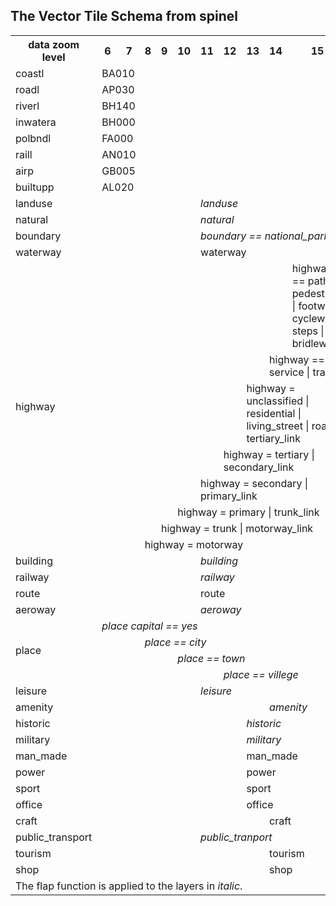 ## The Vector Tile Schema from spinel

<table>
  <tr>
    <th>data zoom level</th>
    <th>6</th>
    <th>7</th>
    <th>8</th>
    <th>9</th>
    <th>10</th>
    <th>11</th>
    <th>12</th>
    <th>13</th>
    <th>14</th>
    <th>15</th>
  </tr>
  <tr>
    <td>coastl</td>
    <td colspan='5'>BA010</td>
    <td colspan='5'></td>
  </tr>
  <tr>
    <td>roadl</td>
    <td colspan='2'>AP030</td>
    <td colspan='8'></td>
  </tr>
  <tr>
    <td>riverl</td>
    <td colspan='5'>BH140</td>
    <td colspan='5'></td>
  </tr>
  <tr>
    <td>inwatera</td>
    <td colspan='5'>BH000</td>
    <td colspan='5'></td>
  </tr>
  <tr>
    <td>polbndl</td>
    <td colspan='10'>FA000</td>
  </tr>
  <tr>
    <td>raill</td>
    <td colspan='5'>AN010</td>
    <td colspan='5'></td>
  </tr>
  <tr>
    <td>airp</td>
    <td colspan='10'>GB005</td>
  </tr>
  <tr>
    <td>builtupp</td>
    <td colspan='5'>AL020</td>
    <td colspan='5'></td>
  </tr>
  <tr>
    <td>landuse</td>
    <td colspan='5'></td>
    <td colspan='5'><i>landuse</i></td>
  </tr>
  <tr>
    <td>natural</td>
    <td colspan='5'></td>
    <td colspan='5'><i>natural</i></td>
  </tr>
  <tr>
    <td>boundary</td>
    <td colspan='5'></td>
    <td colspan='5'><i>boundary == national_park</i></td>
  </tr>
  <tr>
    <td>waterway</td>
    <td colspan='5'></td>
    <td colspan='5'>waterway</td>
  </tr>
  <tr>
    <td rowspan='8'>highway</td>
    <td colspan='9'></td>
    <td colspan='1'>highway == path | pedestrian | footway | cycleway | steps | bridleway</td>
  </tr>
  <tr>
    <td colspan='8'></td>
    <td colspan='2'>highway == service | track</td>
  </tr>
  <tr>
    <td colspan='7'></td>
    <td colspan='3'>highway = unclassified | residential | living_street | road | tertiary_link</td>
  </tr>
  <tr>
    <td colspan='6'></td>
    <td colspan='4'>highway = tertiary | secondary_link</td>
  </tr>
  <tr>
    <td colspan='5'></td>
    <td colspan='5'>highway = secondary | primary_link</td>
  </tr>
  <tr>
    <td colspan='4'></td>
    <td colspan='6'>highway = primary | trunk_link</td>
  </tr>
  <tr>
    <td colspan='3'></td>
    <td colspan='7'>highway = trunk | motorway_link</td>
  </tr>
  <tr>
    <td colspan='2'></td>
    <td colspan='8'>highway = motorway</td>
  </tr>
  <tr>
    <td>building</td>
    <td colspan='5'></td>
    <td colspan='5'><i>building</i></td>
  </tr>
  <tr>
    <td>railway</td>
    <td colspan='5'></td>
    <td colspan='5'><i>railway</i></td>
  </tr>
  <tr>
    <td>route</td>
    <td colspan='5'></td>
    <td colspan='5'>route</td>
  </tr>
  <tr>
    <td>aeroway</td>
    <td colspan='5'></td>
    <td colspan='5'><i>aeroway</i></td>
  </tr>
  <tr>
    <td rowspan='4'>place</td>
    <td colspan='10'><i>place capital == yes</i></td>
  </tr>
  <tr>
    <td colspan='2'></td>
    <td colspan='8'><i>place == city</i></td>
  </tr>
  <tr>
    <td colspan='4'></td>
    <td colspan='6'><i>place == town</i></td>
  </tr>
  <tr>
    <td colspan='6'></td>
    <td colspan='4'><i>place == villege</i></td>
  </tr>
  <tr>
    <td>leisure</td>
    <td colspan='5'></td>
    <td colspan='5'><i>leisure</i></td>
  </tr>
  <tr>
    <td>amenity</td>
    <td colspan='8'></td>
    <td colspan='2'><i>amenity</li></td>
  </tr>
  <tr>
    <td>historic</td>
    <td colspan='7'></td>
    <td colspan='3'><i>historic</i></td>
  </tr>
  <tr>
    <td>military</td>
    <td colspan='7'></td>
    <td colspan='3'><i>military</i></td>
  </tr>
  <tr>
    <td>man_made</td>
    <td colspan='7'></td>
    <td colspan='3'>man_made</td>
  </tr>
  <tr>
    <td>power</td>
    <td colspan='7'></td>
    <td colspan='3'>power</td>
  </tr>
  <tr>
    <td>sport</td>
    <td colspan='7'></td>
    <td colspan='3'>sport</td>
  </tr>
  <tr>
    <td>office</td>
    <td colspan='7'></td>
    <td colspan='3'>office</td>
  </tr>
  <tr>
    <td>craft</td>
    <td colspan='8'></td>
    <td colspan='2'>craft</td>
  </tr>
  <tr>
    <td>public_transport</td>
    <td colspan='5'></td>
    <td colspan='5'><i>public_tranport</i></td>
  </tr>
  <tr>
    <td>tourism</td>
    <td colspan='8'></td>
    <td colspan='2'>tourism</td>
  </tr>
  <tr>
    <td>shop</td>
    <td colspan='8'></td>
    <td colspan='2'>shop</td>
  </tr>
  <tr>
    <td colspan='11'>The flap function is applied to the layers in <i>italic</i>.</td>
  </tr>
</table>
